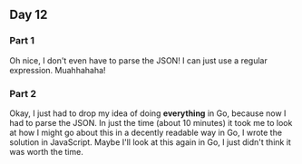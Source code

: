 ## Day 12

### Part 1

Oh nice, I don't even have to parse the JSON! I can just use a regular expression. Muahhahaha!

### Part 2

Okay, I just had to drop my idea of doing **everything** in Go, because now I had to parse the JSON. In just the time (about 10 minutes) it took me to look at how I might go about this in a decently readable way in Go, I wrote the solution in JavaScript. Maybe I'll look at this again in Go, I just didn't think it was worth the time.
